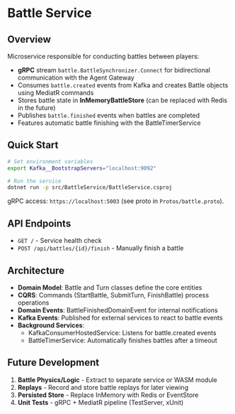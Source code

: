 # Battle Service

## Overview

Microservice responsible for conducting battles between players:

* **gRPC** stream `battle.BattleSynchronizer.Connect` for bidirectional communication with the Agent Gateway
* Consumes `battle.created` events from Kafka and creates Battle objects using MediatR commands
* Stores battle state in **InMemoryBattleStore** (can be replaced with Redis in the future)
* Publishes `battle.finished` events when battles are completed
* Features automatic battle finishing with the BattleTimerService

## Quick Start

```sh
# Set environment variables
export Kafka__BootstrapServers="localhost:9092"

# Run the service
dotnet run -p src/BattleService/BattleService.csproj
```

gRPC access: `https://localhost:5003` (see proto in `Protos/battle.proto`).

## API Endpoints

- `GET /` - Service health check
- `POST /api/battles/{id}/finish` - Manually finish a battle

## Architecture

- **Domain Model**: Battle and Turn classes define the core entities
- **CQRS**: Commands (StartBattle, SubmitTurn, FinishBattle) process operations
- **Domain Events**: BattleFinishedDomainEvent for internal notifications
- **Kafka Events**: Published for external services to react to battle events
- **Background Services**:
  - KafkaConsumerHostedService: Listens for battle.created events
  - BattleTimerService: Automatically finishes battles after a timeout

## Future Development

1. **Battle Physics/Logic** - Extract to separate service or WASM module
2. **Replays** - Record and store battle replays for later viewing
3. **Persisted Store** - Replace InMemory with Redis or EventStore
4. **Unit Tests** - gRPC + MediatR pipeline (TestServer, xUnit)